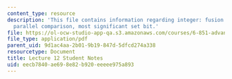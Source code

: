 ```yaml
---
content_type: resource
description: 'This file contains information regarding integer: fusion trees: sketching,
  parallel comparison, most significant set bit.'
file: https://ol-ocw-studio-app-qa.s3.amazonaws.com/courses/6-851-advanced-data-structures-spring-2012/eecb7840ae698e82b920eeeee975a893_MIT6_851S12_L12.pdf
file_type: application/pdf
parent_uid: 9d1ac4aa-2b01-9b19-847d-5dfcd274a338
resourcetype: Document
title: Lecture 12 Student Notes
uid: eecb7840-ae69-8e82-b920-eeeee975a893
---
```

